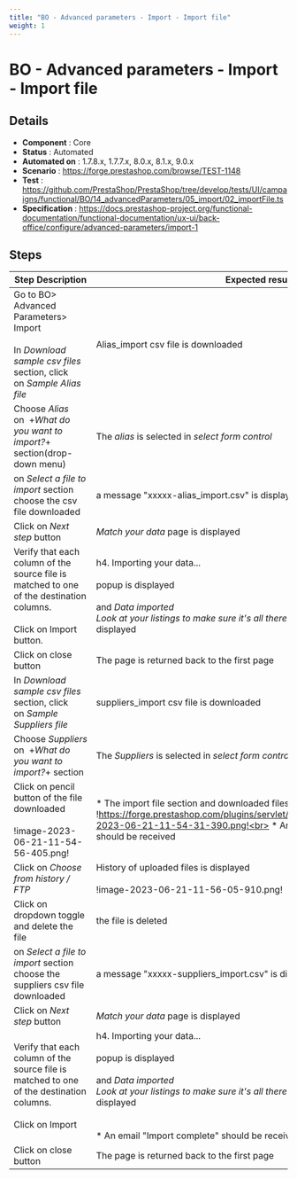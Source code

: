 ```yaml
---
title: "BO - Advanced parameters - Import - Import file"
weight: 1
---
```


# BO - Advanced parameters - Import - Import file
## Details
* **Component** : Core
* **Status** : Automated
* **Automated on** : 1.7.8.x, 1.7.7.x, 8.0.x, 8.1.x, 9.0.x
* **Scenario** : https://forge.prestashop.com/browse/TEST-1148
* **Test** : https://github.com/PrestaShop/PrestaShop/tree/develop/tests/UI/campaigns/functional/BO/14_advancedParameters/05_import/02_importFile.ts
* **Specification** : https://docs.prestashop-project.org/functional-documentation/functional-documentation/ux-ui/back-office/configure/advanced-parameters/import-1

## Steps
| Step Description | Expected result |
| ----- | ----- |
| Go to BO> Advanced Parameters> Import<br><br>In _Download sample csv files_ section, click on *_Sample Alias file_* | Alias_import csv file is downloaded |
| Choose _Alias_ on  +_What do you want to import?_+ section(drop-down menu) | The _alias_ is selected in _select form control_ |
| on _*Select a file to import*_ section choose the csv file downloaded | a message "xxxxx-alias_import.csv" is displayed. |
| Click on _Next step_ button | _Match your data_ page is displayed |
| Verify that each column of the source file is matched to one of the destination columns.<br><br>Click on Import button. | h4. Importing your data...  <br><br>popup is displayed<br><br>and *_Data imported_*<br>*_Look at your listings to make sure it's all there as you wished._*  message is displayed |
| Click on close button | The page is returned back to the first page |
| In _Download sample csv files_ section, click on *_Sample Suppliers file_* | suppliers_import csv file is downloaded |
| Choose _Suppliers_ on  +_What do you want to import?_+ section | The _Suppliers_ is selected in _select form control_ |
| Click on pencil button of the file downloaded<br><br>!image-2023-06-21-11-54-56-405.png! | * The import file section and downloaded files are displayed  !https://forge.prestashop.com/plugins/servlet/raven/attachment/1332/image-2023-06-21-11-54-31-390.png!<br> * An email "Import complete" should be received |
| Click on _Choose from history / FTP_ | History of uploaded files is displayed<br><br>!image-2023-06-21-11-56-05-910.png! |
| Click on dropdown toggle and delete the file | the file is deleted |
| on _*Select a file to import*_ section choose the suppliers csv file downloaded | a message "xxxxx-suppliers_import.csv" is displayed. |
| Click on _Next step_ button | _Match your data_ page is displayed |
| Verify that each column of the source file is matched to one of the destination columns.<br><br>Click on Import | h4. Importing your data...  <br><br>popup is displayed<br><br>and *_Data imported_*<br>*_Look at your listings to make sure it's all there as you wished._*  message is displayed<br><br> <br> * An email "Import complete" should be received |
| Click on close button | The page is returned back to the first page |
